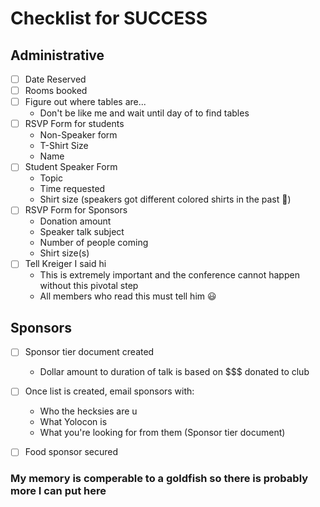 # Checklist for SUCCESS 
## Administrative 
 - [ ] Date Reserved
 - [ ] Rooms booked
 - [ ] Figure out where tables are... 
	 - Don't be like me and wait until day of to find tables
 - [ ] RSVP Form for students
	 - Non-Speaker form 
	 - T-Shirt Size 
	 - Name 
 - [ ] Student Speaker Form 
	 - Topic 
	 - Time requested 
	 - Shirt size (speakers got different colored shirts in the past :eyes:)
 - [ ] RSVP Form for Sponsors 
	 - Donation amount 
	 - Speaker talk subject 
	 - Number of people coming 
	 - Shirt size(s) 
 - [ ] Tell Kreiger I said hi
	 - This is extremely important and the conference cannot happen without this pivotal step 
	 - All members who read this must tell him 😃

 
 ## Sponsors 
 
 - [ ] Sponsor tier document created
	 - Dollar amount to duration of talk is based on $$$ donated to club
 - [ ] Once list is created, email sponsors with:
	 - Who the hecksies are u 
	 - What Yolocon is 
	 - What you're looking for from them (Sponsor tier document)
 - [ ] Food sponsor secured


### My memory is comperable to a goldfish so there is probably more I can put here 


